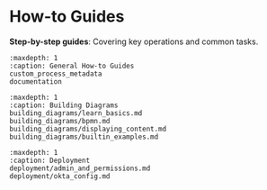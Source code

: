 # How-to Guides

**Step-by-step guides**: Covering key operations and common tasks.

```{toctree}
:maxdepth: 1
:caption: General How-to Guides
custom_process_metadata
documentation
```

```{toctree}
:maxdepth: 1
:caption: Building Diagrams
building_diagrams/learn_basics.md
building_diagrams/bpmn.md
building_diagrams/displaying_content.md
building_diagrams/builtin_examples.md
```

```{toctree}
:maxdepth: 1
:caption: Deployment
deployment/admin_and_permissions.md
deployment/okta_config.md
```
